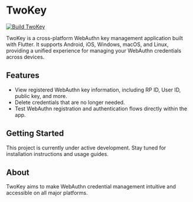 # TwoKey

[![Build TwoKey](https://github.com/nfcim/twokey/actions/workflows/build.yaml/badge.svg)](https://github.com/nfcim/twokey/actions/workflows/build.yaml)

TwoKey is a cross-platform WebAuthn key management application built with Flutter.
It supports Android, iOS, Windows, macOS, and Linux, providing a unified experience for managing your WebAuthn credentials across devices.

## Features

- View registered WebAuthn key information, including RP ID, User ID, public key, and more.
- Delete credentials that are no longer needed.
- Test WebAuthn registration and authentication flows directly within the app.

## Getting Started

This project is currently under active development. Stay tuned for installation instructions and usage guides.

## About

TwoKey aims to make WebAuthn credential management intuitive and accessible on all major platforms.
